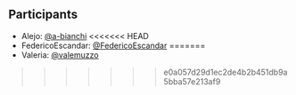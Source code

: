 ## Participants

- Alejo: [@a-bianchi](https://github.com/a-bianchi)
<<<<<<< HEAD
- FedericoEscandar: [@FedericoEscandar](https://github.com/FedericoEscandar)
=======
- Valeria: [@valemuzzo](https://github.com/valemuzzo)
>>>>>>> e0a057d29d1ec2de4b2b451db9a5bba57e213af9
